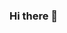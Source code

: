 ### Hi there 👋

<!--
**shabab-kabir/shabab-kabir** is a ✨ _special_ ✨ repository because its `README.md` (this file) appears on your GitHub profile.

Here are some ideas to get you started:

- 🔭 I’m currently working on innovative projects in Quantum Information and Systems at Fermilab.
- 🌱 I’m currently learning advanced concepts in Physics, Mathematics, and Music with a focus on Quantum Computing and Neuroscience at Grinnell College.
- 👯 I’m looking to collaborate on projects involving Quantum Programming, AI, Quantum Machine Learning, and Virtual Reality.
- 🤔 I’m seeking opportunities that challenge me in Software Development, Python, Quantum Programming, and Digital Art & Design.
- 💬 Ask me about my journey in Quantum Computing, Music Composition, and how technology intersects with the arts.
- 📫 How to reach me: Email me at kabirsha@grinnell.edu or connect with me on LinkedIn [here](linkedin.com/shabab-kabir).
- 😄 Pronouns: He/Him
- ⚡ Fun fact: I've been a freelance Music Composer & Digital Artist since 2016, creating emotionally resonant compositions and digital art.

Feel free to browse through my repositories to see my work. If you're interested in quantum technologies or the intersection of technology and arts, let's connect!
-->

